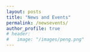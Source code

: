 ```yaml
---
layout: posts
title: "News and Events"
permalink: /newsevents/
author_profile: true
# header:
#   image: "/images/peng.png"
---
```






